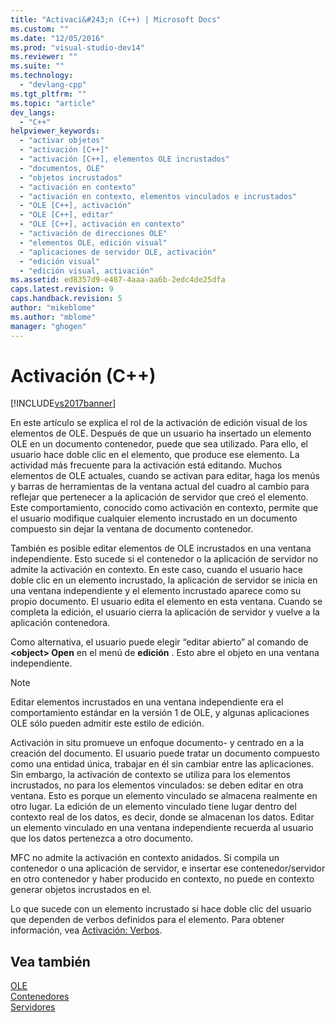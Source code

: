 ```yaml
---
title: "Activaci&#243;n (C++) | Microsoft Docs"
ms.custom: ""
ms.date: "12/05/2016"
ms.prod: "visual-studio-dev14"
ms.reviewer: ""
ms.suite: ""
ms.technology: 
  - "devlang-cpp"
ms.tgt_pltfrm: ""
ms.topic: "article"
dev_langs: 
  - "C++"
helpviewer_keywords: 
  - "activar objetos"
  - "activación [C++]"
  - "activación [C++], elementos OLE incrustados"
  - "documentos, OLE"
  - "objetos incrustados"
  - "activación en contexto"
  - "activación en contexto, elementos vinculados e incrustados"
  - "OLE [C++], activación"
  - "OLE [C++], editar"
  - "OLE [C++], activación en contexto"
  - "activación de direcciones OLE"
  - "elementos OLE, edición visual"
  - "aplicaciones de servidor OLE, activación"
  - "edición visual"
  - "edición visual, activación"
ms.assetid: ed8357d9-e487-4aaa-aa6b-2edc4de25dfa
caps.latest.revision: 9
caps.handback.revision: 5
author: "mikeblome"
ms.author: "mblome"
manager: "ghogen"
---
```

# Activaci&#243;n (C++)
[!INCLUDE[vs2017banner](../assembler/inline/includes/vs2017banner.md)]

En este artículo se explica el rol de la activación de edición visual de los elementos de OLE.  Después de que un usuario ha insertado un elemento OLE en un documento contenedor, puede que sea utilizado.  Para ello, el usuario hace doble clic en el elemento, que produce ese elemento.  La actividad más frecuente para la activación está editando.  Muchos elementos de OLE actuales, cuando se activan para editar, haga los menús y barras de herramientas de la ventana actual del cuadro al cambio para reflejar que pertenecer a la aplicación de servidor que creó el elemento.  Este comportamiento, conocido como activación en contexto, permite que el usuario modifique cualquier elemento incrustado en un documento compuesto sin dejar la ventana de documento contenedor.  
  
 También es posible editar elementos de OLE incrustados en una ventana independiente.  Esto sucede si el contenedor o la aplicación de servidor no admite la activación en contexto.  En este caso, cuando el usuario hace doble clic en un elemento incrustado, la aplicación de servidor se inicia en una ventana independiente y el elemento incrustado aparece como su propio documento.  El usuario edita el elemento en esta ventana.  Cuando se completa la edición, el usuario cierra la aplicación de servidor y vuelve a la aplicación contenedora.  
  
 Como alternativa, el usuario puede elegir “editar abierto” al comando de **\<object\> Open** en el menú de **edición** .  Esto abre el objeto en una ventana independiente.  
  
> [!NOTE]
>  Editar elementos incrustados en una ventana independiente era el comportamiento estándar en la versión 1 de OLE, y algunas aplicaciones OLE sólo pueden admitir este estilo de edición.  
  
 Activación in situ promueve un enfoque documento\- y centrado en a la creación del documento.  El usuario puede tratar un documento compuesto como una entidad única, trabajar en él sin cambiar entre las aplicaciones.  Sin embargo, la activación de contexto se utiliza para los elementos incrustados, no para los elementos vinculados: se deben editar en otra ventana.  Esto es porque un elemento vinculado se almacena realmente en otro lugar.  La edición de un elemento vinculado tiene lugar dentro del contexto real de los datos, es decir, donde se almacenan los datos.  Editar un elemento vinculado en una ventana independiente recuerda al usuario que los datos pertenezca a otro documento.  
  
 MFC no admite la activación en contexto anidados.  Si compila un contenedor o una aplicación de servidor, e insertar ese contenedor\/servidor en otro contenedor y haber producido en contexto, no puede en contexto generar objetos incrustados en el.  
  
 Lo que sucede con un elemento incrustado si hace doble clic del usuario que dependen de verbos definidos para el elemento.  Para obtener información, vea [Activación: Verbos](../mfc/activation-verbs.md).  
  
## Vea también  
 [OLE](../mfc/ole-in-mfc.md)   
 [Contenedores](../mfc/containers.md)   
 [Servidores](../mfc/servers.md)